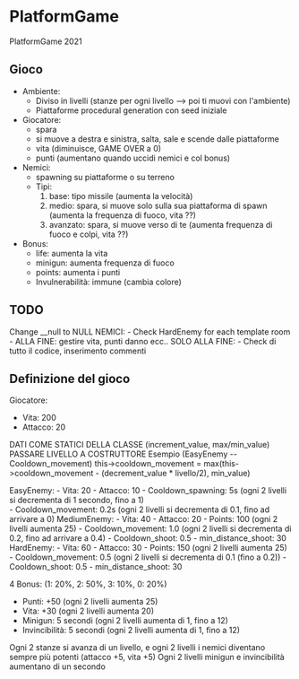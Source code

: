 # PlatformGame

PlatformGame 2021

## Gioco
- Ambiente:
  - Diviso in livelli (stanze per ogni livello --> poi ti muovi con l'ambiente)
  - Piattaforme procedural generation con seed iniziale
- Giocatore:
  - spara
  - si muove a destra e sinistra, salta, sale e scende dalle piattaforme
  - vita (diminuisce, GAME OVER a 0)
  - punti (aumentano quando uccidi nemici e col bonus)
- Nemici:
  - spawning su piattaforme o su terreno
  - Tipi:
	  1. base: tipo missile (aumenta la velocità)
	  2. medio: spara, si muove solo sulla sua piattaforma di spawn (aumenta la frequenza di fuoco, vita ??)
	  3. avanzato: spara, si muove verso di te (aumenta frequenza di fuoco e colpi, vita ??)
- Bonus:
  - life: aumenta la vita
  - minigun: aumenta frequenza di fuoco
  - points: aumenta i punti
  - Invulnerabilità: immune (cambia colore)

## TODO
Change __null to NULL
NEMICI:
	- Check HardEnemy for each template room
	- ALLA FINE: gestire vita, punti danno ecc..
SOLO ALLA FINE:
	- Check di tutto il codice, inserimento commenti

## Definizione del gioco

Giocatore:
- Vita: 200
- Attacco: 20

DATI COME STATICI DELLA CLASSE (increment_value, max/min_value)
PASSARE LIVELLO A COSTRUTTORE
Esempio (EasyEnemy -- Cooldown_movement)
	this->cooldown_movement = max(this->cooldown_movement - (decrement_value * livello/2), min_value)

EasyEnemy:
	- Vita: 20
	- Attacco: 10
	- Cooldown_spawning: 5s (ogni 2 livelli si decrementa di 1 secondo, fino a 1)				
	- Cooldown_movement: 0.2s (ogni 2 livelli si decrementa di 0.1, fino ad arrivare a 0)
MediumEnemy:
	- Vita: 40
	- Attacco: 20
	- Points: 100 (ogni 2 livelli aumenta 25)
	- Cooldown_movement: 1.0 (ogni 2 livelli si decrementa di 0.2, fino ad arrivare a 0.4)
	- Cooldown_shoot: 0.5
	- min_distance_shoot: 30
HardEnemy:
	- Vita: 60
	- Attacco: 30
	- Points: 150 (ogni 2 livelli aumenta 25)
	- Cooldown_movement: 0.5 (ogni 2 livelli si decrementa di 0.1 (fino a 0.2))
	- Cooldown_shoot: 0.5
	- min_distance_shoot: 30

4 Bonus:
(1: 20%, 2: 50%, 3: 10%, 0: 20%)
- Punti: +50 (ogni 2 livelli aumenta 25)
- Vita: +30 (ogni 2 livelli aumenta 20)
- Minigun: 5 secondi		(ogni 2 livelli aumenta di 1, fino a 12)
- Invincibilità: 5 secondi	(ogni 2 livelli aumenta di 1, fino a 12)

Ogni 2 stanze si avanza di un livello, e ogni 2 livelli i nemici diventano sempre più potenti (attacco +5, vita +5)
Ogni 2 livelli minigun e invincibilità aumentano di un secondo